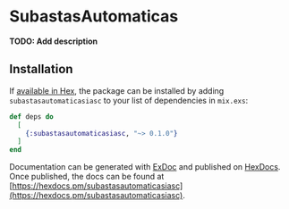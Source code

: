 # SubastasAutomaticas

**TODO: Add description**

## Installation

If [available in Hex](https://hex.pm/docs/publish), the package can be installed
by adding `subastasautomaticasiasc` to your list of dependencies in `mix.exs`:

```elixir
def deps do
  [
    {:subastasautomaticasiasc, "~> 0.1.0"}
  ]
end
```

Documentation can be generated with [ExDoc](https://github.com/elixir-lang/ex_doc)
and published on [HexDocs](https://hexdocs.pm). Once published, the docs can
be found at [https://hexdocs.pm/subastasautomaticasiasc](https://hexdocs.pm/subastasautomaticasiasc).

